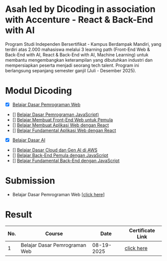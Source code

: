 # Asah led by Dicoding in association with Accenture - React & Back-End with AI
Program Studi Independen Bersertifikat - Kampus Berdampak Mandiri, yang terdiri atas 2.000 mahasiswa melalui 3 learning path (Front-End Web & Back-End with AI, React & Back-End with AI, Machine Learning) untuk membantu mengembangkan keterampilan yang dibutuhkan industri dan mempersiapkan peserta menjadi seorang tech talent. Program ini berlangsung sepanjang semester ganjil (Juli - Desember 2025).

# Modul Dicoding 
- [x] [Belajar Dasar Pemrograman Web](https://www.dicoding.com/academies/123)
- [] [Belajar Dasar Pemrograman JavaScript)](https://www.dicoding.com/academies/256)
- [] [Belajar Membuat Front-End Web untuk Pemula](https://www.dicoding.com/academies/315)
- [] [Belajar Membuat Aplikasi Web dengan React](https://www.dicoding.com/academies/403)
- [] [Belajar Fundamental Aplikasi Web dengan React](https://www.dicoding.com/academies/413)
- [x] [Belajar Dasar AI](https://www.dicoding.com/academies/653)
- [] [Belajar Dasar Cloud dan Gen AI di AWS](https://www.dicoding.com/academies/251)
- [] [Belajar Back-End Pemula dengan JavaScript](https://www.dicoding.com/academies/261)
- [] [Belajar Fundamental Back-End dengan JavaScript](https://www.dicoding.com/academies/271)

# Submission 
* Belajar Dasar Pemrograman Web [[click here]]([https://github.com/nabilalwyh/dicoding](https://github.com/nabilalwyh/belajar-dasar-pemrogramman-web))


# Result
| **No.** | **Course**                                    | **Date**    | **Certificate Link**                                                                             |
|---------|-----------------------------------------------|-------------|--------------------------------------------------------------------------------------------------|
| 1       | Belajar Dasar Pemrograman Web                 | 08-19-2025  | [click here](https://www.dicoding.com/certificates/QLZ937WM2Z5D)                                 |

